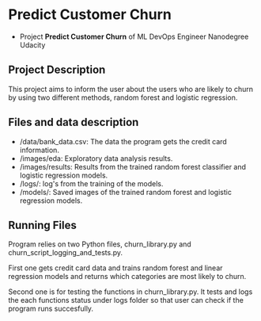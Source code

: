 # Predict Customer Churn

- Project **Predict Customer Churn** of ML DevOps Engineer Nanodegree Udacity

## Project Description
This project aims to inform the user about the users who are likely to churn by using two different methods, random forest and logistic regression.

## Files and data description
- /data/bank_data.csv: The data the program gets the credit card information.
- /images/eda: Exploratory data analysis results.
- /images/results: Results from the trained random forest classifier and logistic regression models.
 - /logs/: log's from the training of the models.
 - /models/: Saved images of the trained random forest and logistic regression models.

## Running Files
Program relies on two Python files, churn_library.py and churn_script_logging_and_tests.py. 

First one gets credit card data and trains random forest and linear regression models and returns which categories are most likely to churn.

Second one is for testing the functions in churn_library.py. It tests and logs the each functions status under logs folder so that user can check if the program runs succesfully.




